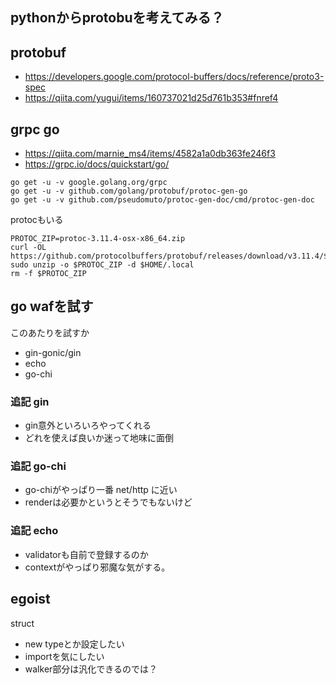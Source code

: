 ## pythonからprotobuを考えてみる？

## protobuf

- https://developers.google.com/protocol-buffers/docs/reference/proto3-spec
- https://qiita.com/yugui/items/160737021d25d761b353#fnref4

## grpc go

- https://qiita.com/marnie_ms4/items/4582a1a0db363fe246f3
- https://grpc.io/docs/quickstart/go/

```
go get -u -v google.golang.org/grpc
go get -u -v github.com/golang/protobuf/protoc-gen-go
go get -u -v github.com/pseudomuto/protoc-gen-doc/cmd/protoc-gen-doc
```

protocもいる

```
PROTOC_ZIP=protoc-3.11.4-osx-x86_64.zip
curl -OL https://github.com/protocolbuffers/protobuf/releases/download/v3.11.4/$PROTOC_ZIP
sudo unzip -o $PROTOC_ZIP -d $HOME/.local
rm -f $PROTOC_ZIP
```

## go wafを試す

このあたりを試すか

- gin-gonic/gin
- echo
- go-chi

### 追記 gin

- gin意外といろいろやってくれる
- どれを使えば良いか迷って地味に面倒

### 追記 go-chi

- go-chiがやっぱり一番 net/http に近い
- renderは必要かというとそうでもないけど

### 追記 echo

- validatorも自前で登録するのか
- contextがやっぱり邪魔な気がする。

## egoist

struct

- new typeとか設定したい
- importを気にしたい
- walker部分は汎化できるのでは？
